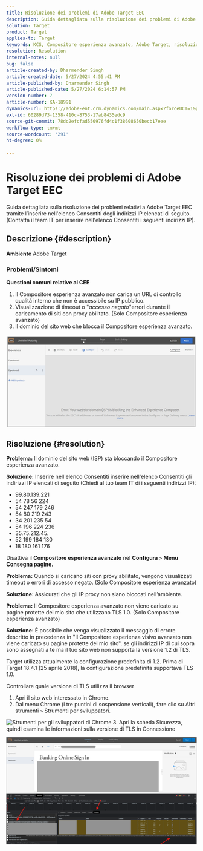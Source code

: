 ```yaml
---
title: Risoluzione dei problemi di Adobe Target EEC
description: Guida dettagliata sulla risoluzione dei problemi di Adobe Target EEC
solution: Target
product: Target
applies-to: Target
keywords: KCS, Compositore esperienza avanzato, Adobe Target, risoluzione dei problemi
resolution: Resolution
internal-notes: null
bug: false
article-created-by: Dharmender Singh
article-created-date: 5/27/2024 4:55:41 PM
article-published-by: Dharmender Singh
article-published-date: 5/27/2024 6:14:57 PM
version-number: 7
article-number: KA-18991
dynamics-url: https://adobe-ent.crm.dynamics.com/main.aspx?forceUCI=1&pagetype=entityrecord&etn=knowledgearticle&id=00f6b9ef-491c-ef11-840b-6045bd034c54
exl-id: 60289d73-1358-410c-8753-17ab8435edc9
source-git-commit: 78dc2efcfad550976fd4c1f38608650becb17eee
workflow-type: tm+mt
source-wordcount: '291'
ht-degree: 0%

---
```


# Risoluzione dei problemi di Adobe Target EEC


Guida dettagliata sulla risoluzione dei problemi relativi a Adobe Target EEC tramite l’inserire nell&#39;elenco Consentiti degli indirizzi IP elencati di seguito. (Contatta il team IT per inserire nell&#39;elenco Consentiti i seguenti indirizzi IP).

## Descrizione {#description}


<b>Ambiente</b>
Adobe Target

### Problemi/Sintomi

<b>Questioni comuni relative al CEE</b>
1. Il Compositore esperienza avanzato non carica un URL di controllo qualità interno che non è accessibile su IP pubblico.
2. Visualizzazione di timeout o &quot;*accesso negato*&quot;errori durante il caricamento di siti con proxy abilitato. (Solo Compositore esperienza avanzato)
3. Il dominio del sito web che blocca il Compositore esperienza avanzato.

![](assets/___02f6b9ef-491c-ef11-840b-6045bd034c54___.png)


## Risoluzione {#resolution}


<b>Problema: </b>Il dominio del sito web (ISP) sta bloccando il Compositore esperienza avanzato.

<b>Soluzione:</b> Inserire nell&#39;elenco Consentiti inserire nell&#39;elenco Consentiti gli indirizzi IP elencati di seguito (Chiedi al tuo team IT di i seguenti indirizzi IP):

- 99.80.139.221
- 54 78 56 224
- 54 247 179 246
- 54 80 219 243
- 34 201 235 54
- 54 196 224 236
- 35.75.212.45.
- 52 199 184 130
- 18 180 161 176


Disattiva il <b>Compositore esperienza avanzato</b> nel <b>Configura</b> `>` <b> Menu Consegna pagine.</b>





<b>Problema:</b> Quando si caricano siti con proxy abilitato, vengono visualizzati timeout o errori di accesso negato. (Solo Compositore esperienza avanzato)

<b>Soluzione: </b>Assicurati che gli IP proxy non siano bloccati nell’ambiente.



<b>Problema: </b>Il Compositore esperienza avanzato non viene caricato su pagine protette del mio sito che utilizzano TLS 1.0. (Solo Compositore esperienza avanzato)

<b>Soluzione: </b>È possibile che venga visualizzato il messaggio di errore descritto in precedenza in &quot;Il Compositore esperienza visivo avanzato non viene caricato su pagine protette del mio sito&quot;. se gli indirizzi IP di cui sopra sono assegnati a te ma il tuo sito web non supporta la versione 1.2 di TLS.

Target utilizza attualmente la configurazione predefinita di 1.2. Prima di Target 18.4.1 (25 aprile 2018), la configurazione predefinita supportava TLS 1.0.

Controllare quale versione di TLS utilizza il browser
1. Apri il sito web interessato in Chrome.
2. Dal menu Chrome (i tre puntini di sospensione verticali), fare clic su Altri strumenti `>`  Strumenti per sviluppatori.

![Strumenti per gli sviluppatori di Chrome](https://experienceleague.adobe.com/docs/target/assets/chrome-developer-tools.png?lang=en)
3. Apri la scheda Sicurezza, quindi esamina le informazioni sulla versione di TLS in Connessione

![](assets/86ad6c3a-541c-ef11-840b-6045bd034c54.png)
